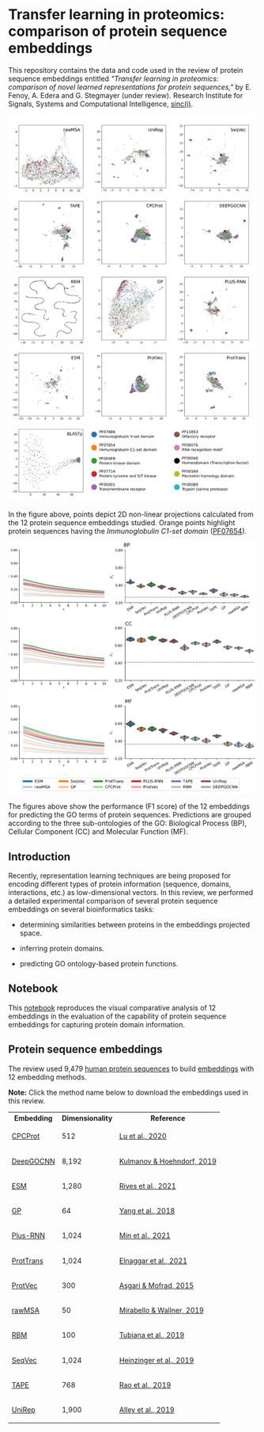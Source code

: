 # Transfer learning in proteomics: comparison of protein sequence embeddings

This repository contains the data and code used in the review of protein
sequence embeddings entitled *"Transfer learning in proteomics: comparison of
novel learned representations for protein sequences,"* by E. Fenoy, A. Edera
and G. Stegmayer (under review). Research Institute for Signals, Systems and
Computational Intelligence, [sinc(i)](https://sinc.unl.edu.ar).

<p align="center">
<img src="./img/premb_projs.png" width="700"/>
</p>

In the figure above, points depict 2D non-linear projections calculated from
the 12 protein sequence embeddings studied. Orange points highlight protein
sequences having the *Immunoglobulin C1-set domain*
([PF07654](http://pfam.xfam.org/family/PF07654)).

<p align="center">
<img src="./img/go.png" width="700"/>
</p>

The figures above show the performance (F1 score) of the 12 embeddings for
predicting the GO terms of protein sequences. Predictions are grouped
according to the three sub-ontologies of the GO: Biological Process (BP),
Cellular Component (CC) and Molecular Function (MF).


## Introduction

Recently, representation learning techniques are being proposed for encoding
different types of protein information (sequence, domains, interactions, etc.)
as low-dimensional vectors. In this review, we performed a detailed
experimental comparison of several protein sequence embeddings on several
bioinformatics tasks:


* determining similarities between proteins in the embeddings projected space.

* inferring protein domains.

* predicting GO ontology-based protein functions.

## Notebook

This
[notebook](https://colab.research.google.com/github/sinc-lab/Comparison-of-Protein-learning/blob/master/notebooks/01_projections_with_PFAM_domains.ipynb)
reproduces the visual comparative analysis of 12 embeddings in the evaluation
of the capability of protein sequence embeddings for capturing protein domain
information.

## Protein sequence embeddings

The review used 9,479 [human protein sequences](seqs/Proteins_HS_700.fas) to
build
[embeddings](https://drive.google.com/drive/folders/10lBH8WLrSqS2Mjz6m-QpTBeOmWZbOKHF)
with 12 embedding methods.

**Note:** Click the method name below to download the embeddings used in this
  review.

<table>
<tr>
<th>
Embedding
</th>
<th>
Dimensionality
</th>
<th>
Reference
</th>
</tr>

<tr>
<td>

[CPCProt](https://drive.google.com/file/d/16Fh16n6cMiDgkb3KAJrGnfK9xqFvyt4L)

</td>
<td>
512
</td>
<td>

[Lu et al., 2020](https://doi.org/10.1101/2020.09.04.283929)

</td>
</tr>


<tr>
<td>

[DeepGOCNN](https://drive.google.com/file/d/1lLh4ppy90wJ6qgMTxsbXuLJdr6jaSs47)

</td>
<td>
8,192
</td>
<td>

[Kulmanov & Hoehndorf, 2019](https://doi.org/10.1093/bioinformatics/btaa763)

</td>
</tr>

<tr>
<td>

[ESM](https://drive.google.com/file/d/1JnvtaWP1Vc9tq4_PJVVO4zWTlCaac_3u)

</td>
<td>
1,280
</td>
<td>

[Rives et al., 2021](https://doi.org/10.1073/pnas.2016239118)

</td>
</tr>

<tr>
<td>

[GP](https://drive.google.com/file/d/1k3OJHnUBaB95cWOA7n4b5mmf-ebWIR7E)

</td>
<td>
64
</td>
<td>

[Yang et al., 2018](https://doi.org/10.1093/bioinformatics/bty455)

</td>
</tr>

<tr>
<td>

[Plus-RNN](https://drive.google.com/file/d/1bqgsa7LZHUM6JAp7RYfLch8qNrZIpc9N)

</td>
<td>
1,024
</td>
<td>

[Min et al., 2021](http://doi.org/10.1109/ACCESS.2021.3110269)

</td>
</tr>

<tr>
<td>

[ProtTrans](https://drive.google.com/file/d/1RgU9ODaKLp7X8OkYufomB8EQqsdFhshA)

</td>
<td>
1,024
</td>
<td>

[Elnaggar et al., 2021](https://doi.org/10.1109/tpami.2021.3095381)

</td>
</tr>

<tr>
<td>

[ProtVec](https://drive.google.com/file/d/1t9slf5ER980D_XqwZcL1pd1E7J3nwzil)

</td>
<td>
300
</td>
<td>

[Asgari & Mofrad, 2015](https://doi.org/10.1371/journal.pone.0141287)

</td>
</tr>

<tr>
<td>

[rawMSA](https://drive.google.com/file/d/1Ql6ItNw_rCVWLNQYcWOZga-NWKT6ARF8)

</td>
<td>
50
</td>
<td>

[Mirabello & Wallner, 2019](https://doi.org/10.1371/journal.pone.0220182)

</td>
</tr>

<tr>
<td>

[RBM](https://drive.google.com/file/d/1xbLLzUYm_47XKp0Y1x5CqPqMcCsh_4S9)

</td>
<td>
100
</td>
<td>

[Tubiana et al., 2019](https://doi.org/10.7554/eLife.39397.001)

</td>
</tr>

<tr>
<td>

[SeqVec](https://drive.google.com/file/d/1MkZ02mwW-bQUsF8lCiSAPAOU99eswaso)

</td>
<td>
1,024
</td>
<td>

[Heinzinger et al., 2019](https://doi.org/10.1186/s12859-019-3220-8)

</td>
</tr>

<tr>
<td>

[TAPE](https://drive.google.com/file/d/1BVZHBLfwZaocis_TCuojFOSoaU68NbPP)

</td>
<td>
768
</td>
<td>

[Rao et al., 2019](https://pubmed.ncbi.nlm.nih.gov/33390682/)

</td>
</tr>

<tr>
<td>

[UniRep](https://drive.google.com/file/d/1D5cxlq5rnbfMjcC-V9BjTJlpKhHdOX73)

</td>
<td>
1,900
</td>
<td>

[Alley et al., 2019](https://doi.org/10.1038/s41592-019-0598-1)

</td>
</tr>
</table>

